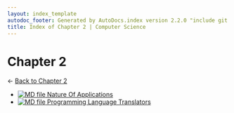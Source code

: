 ```yaml
---
layout: index_template
autodoc_footer: Generated by AutoDocs.index version 2.2.0 "include git commit" ⓒ Starwort, 2020
title: Index of Chapter 2 | Computer Science
---
```


# **Chapter 2**

← [Back to Chapter 2](..)

- [![MD file](https://img.icons8.com/windows/512/03dac6/regular-document.png) Nature Of Applications](Paper_1/section_2/chapter_2/nature_of_applications.md)
- [![MD file](https://img.icons8.com/windows/512/03dac6/regular-document.png) Programming Language Translators](Paper_1/section_2/chapter_2/programming_language_translators.md)
